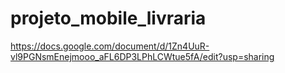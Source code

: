 # projeto_mobile_livraria

https://docs.google.com/document/d/1Zn4UuR-vl9PGNsmEnejmooo_aFL6DP3LPhLCWtue5fA/edit?usp=sharing
